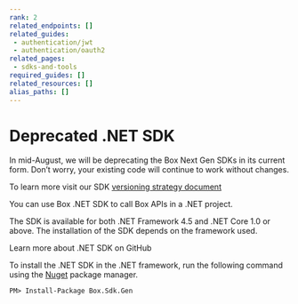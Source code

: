 ```yaml
---
rank: 2
related_endpoints: []
related_guides:
 - authentication/jwt
 - authentication/oauth2
related_pages:
 - sdks-and-tools
required_guides: []
related_resources: []
alias_paths: []
---
```


# Deprecated .NET SDK

<Message type='warning'>
  In mid-August, we will be deprecating the Box Next Gen SDKs in its current form. Don’t worry, your existing code will continue to work without changes. 

  To learn more visit our SDK [versioning strategy document][versioning]
</Message>

You can use Box .NET SDK to call Box APIs in a .NET
project.

The SDK is available for both .NET Framework 4.5 and .NET Core 1.0 or
above. The installation of the SDK depends on the framework used.

<CTA to="https://github.com/box/box-dotnet-sdk-gen">
  Learn more about .NET SDK on GitHub
</CTA>

To install the .NET SDK in the .NET framework, run the following command using
the [Nuget][nuget] package manager.

```shell
PM> Install-Package Box.Sdk.Gen
```

[nuget]: https://www.nuget.org/
[versioning]: g://tooling/sdks/sdk-versioning
